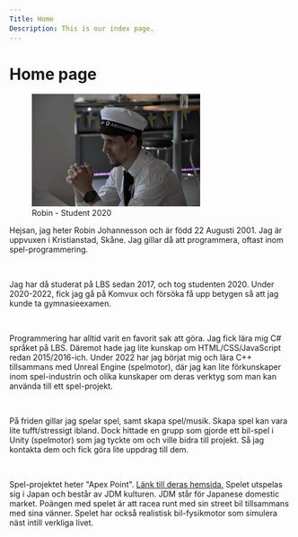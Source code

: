```yaml
---
Title: Home
Description: This is our index page.
---
```


Home page
==========================

<figure class="floaty-left">
    <img src="assets/img/studenten.png" width="300" alt="Robin - Student 2020">
    <figcaption>Robin - Student 2020</figcaption>
</figure>

<div class="introduction">
    <p>Hejsan, jag heter Robin Johannesson och är född 22 Augusti 2001. Jag är uppvuxen i Kristianstad, Skåne. Jag gillar då att programmera, oftast inom spel-programmering.</p>
    <br>
    <p>Jag har då studerat på LBS sedan 2017, och tog studenten 2020. Under 2020-2022, fick jag gå på Komvux och försöka få upp betygen så att jag kunde ta gymnasieexamen.</p>
    <br>
    <p>Programmering har alltid varit en favorit sak att göra. Jag fick lära mig C# språket på LBS. Däremot hade jag lite kunskap om HTML/CSS/JavaScript redan 2015/2016-ich. Under 2022 har jag börjat mig och lära C++ tillsammans med Unreal Engine (spelmotor), där jag kan lite förkunskaper inom spel-industrin och olika kunskaper om deras verktyg som man kan använda till ett spel-projekt.</p>
    <br>
    <p>På friden gillar jag spelar spel, samt skapa spel/musik. Skapa spel kan vara lite tufft/stressigt ibland. Dock hittade en grupp som gjorde ett bil-spel i Unity (spelmotor) som jag tyckte om och ville bidra till projekt.
    Så jag kontakta dem och fick göra lite uppdrag till dem.</p>
    <br>
    <p>Spel-projektet heter "Apex Point". <a href="https://apexstudios.eu/" target="_blank">Länk till deras hemsida.</a>
    Spelet utspelas sig i Japan och består av JDM kulturen. JDM står för Japanese domestic market. Poängen med spelet är att racea runt med sin street bil tillsammans med sina vänner. Spelet har också realistisk bil-fysikmotor som simulera näst intill verkliga livet.</p>
</div>